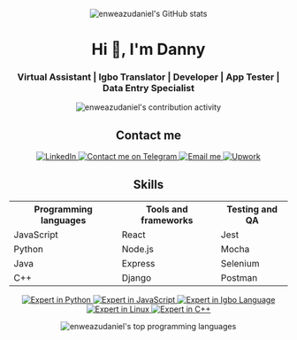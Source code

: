 <p align="center">
  <img src="https://github-readme-stats.vercel.app/api?username=enweazudaniel&show_icons=true&theme=radical" alt="enweazudaniel's GitHub stats" />
</p>

<h1 align="center">Hi 👋, I'm Danny</h1>
<h3 align="center">Virtual Assistant | Igbo Translator | Developer | App Tester | Data Entry Specialist </h3>

<p align="center">
  <img src="https://komarev.com/ghpvc/?username=enweazudaniel" alt="enweazudaniel's contribution activity" />
</p>

<h2 align="center">Contact me</h2>
<p align="center">
  <a href="https://www.linkedin.com/in/daniel-enweazu-08ba77207">
    <img src="https://img.shields.io/badge/-LinkedIn-blue?style=flat-square&logo=linkedin" alt="LinkedIn">
  </a>
  <a href="https://t.me/dandollar1">
    <img src="https://img.shields.io/badge/-Contact%20me%20on%20Telegram-blue?style=flat-square&logo=telegram" alt="Contact me on Telegram">
  </a>
  <a href="mailto:enweazu.daniel@gmail.com">
    <img src="https://img.shields.io/badge/-Email%20me-black?style=flat-square&logo=gmail" alt="Email me">
  </a>
  </a>
  <a href="https://www.upwork.com/freelancers/~019080c2c6184393e5">
    <img src="https://img.shields.io/badge/-Upwork-blue?style=flat-square&logo=upwork" alt="Upwork">
  </a>
</p>

<h2 align="center">Skills</h2>

<table align="center">
  <tr>
    <th>Programming languages</th>
    <th>Tools and frameworks</th>
    <th>Testing and QA</th>
  </tr>
  <tr>
    <td>JavaScript</td>
    <td>React</td>
    <td>Jest</td>
  </tr>
  <tr>
    <td>Python</td>
    <td>Node.js</td>
    <td>Mocha</td>
  </tr>
  <tr>
    <td>Java</td>
    <td>Express</td>
    <td>Selenium</td>
  </tr>
  <tr>
    <td>C++</td>
    <td>Django</td>
    <td>Postman</td>
  </tr>
</table>

<p align="center">
  <a href="#">
    <img src="https://img.shields.io/badge/-Expert%20in%20Python-orange?style=flat-square&logo=python" alt="Expert in Python">
  </a>
  <a href="#">
    <img src="https://img.shields.io/badge/-Expert%20in%20JavaScript-yellow?style=flat-square&logo=javascript" alt="Expert in JavaScript">
  </a>
  <a href="#">
    <img src="https://img.shields.io/badge/-Expert%20in%20Igbo%20Language-green?style=flat-square&logo=language" alt="Expert in Igbo Language">
  </a>
  <a href="#">
    <img src="https://img.shields.io/badge/-Expert%20in%20Linux-purple?style=flat-square&logo=linux" alt="Expert in Linux">
  </a>
  <a href="#">
    <img src="https://img.shields.io/badge/-Expert%20in%20C%2B%2B-blue?style=flat-square&logo=c%2B%2B" alt="Expert in C++">
  </a>
</p>

<p align="center">
  <img src="https://github-readme-stats.vercel.app/api/top-langs/?username=enweazudaniel&layout=compact" alt="enweazudaniel's top programming languages" />
</p>
